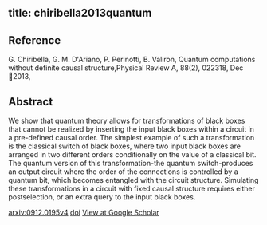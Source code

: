 title: chiribella2013quantum
---


## Reference

G. Chiribella, G. M. D'Ariano, P. Perinotti, B. Valiron, Quantum computations without definite causal structure,Physical Review A, 88(2), 022318, Dec 2013,

## Abstract 
  We show that quantum theory allows for transformations of black boxes that
cannot be realized by inserting the input black boxes within a circuit in a
pre-defined causal order. The simplest example of such a transformation is the
classical switch of black boxes, where two input black boxes are arranged in
two different orders conditionally on the value of a classical bit. The quantum
version of this transformation-the quantum switch-produces an output circuit
where the order of the connections is controlled by a quantum bit, which
becomes entangled with the circuit structure. Simulating these transformations
in a circuit with fixed causal structure requires either postselection, or an
extra query to the input black boxes.

    

[arxiv:0912.0195v4](https://arxiv.org/abs/0912.0195v4)
[doi](https://doi.org/10.1103/PhysRevA.88.022318)
[View at Google Scholar](https://scholar.google.com/scholar_lookup?arxiv_id=0912.0195)
